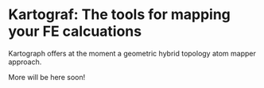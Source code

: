 # Kartograf: The tools for mapping your FE calcuations

Kartograph offers at the moment a geometric hybrid topology atom mapper approach. 

More will be here soon!
